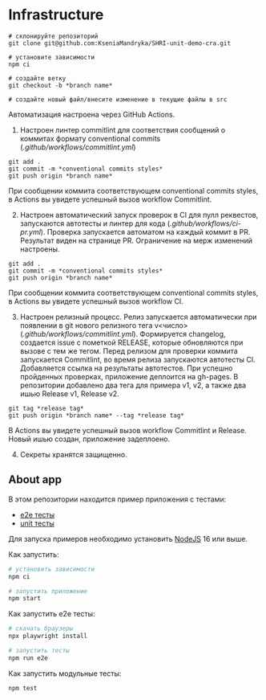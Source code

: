 # Infrastructure

```
# склонируйте репозиторий
git clone git@github.com:KseniaMandryka/SHRI-unit-demo-cra.git

# установите зависимости
npm ci

# создайте ветку
git checkout -b *branch name*

# создайте новый файл/внесите изменение в текущие файлы в src
```

Автоматизация настроена через GitHub Actions.

1. Настроен линтер commitlint для соответствия сообщений о коммитах формату conventional commits (*.github/workflows/commitlint.yml*)
```
git add .
git commit -m *conventional commits styles*
git push origin *branch name*
```
При сообщении коммита соответствующем conventional commits styles, в Actions вы увидете успешный вызов workflow Commitlint.

2. Настроен автоматический запуск проверок в CI для пулл реквестов, запускаются автотесты и линтер для кода (*.github/workflows/ci-pr.yml*).
Проверка запускается автоматом на каждый коммит в PR. Результат виден на странице PR. Ограничение на мерж изменений настроены.
```
git add .
git commit -m *conventional commits styles*
git push origin *branch name*
```
При сообщении коммита соответствующем conventional commits styles, в Actions вы увидете успешный вызов workflow CI.

3. Настроен релизный процесс. Релиз запускается автоматически при появлении в git нового релизного тега v<число> (*.github/workflows/commitlint.yml*). Формируется changelog, создается issue с пометкой RELEASE, которые обновляются при вызове с тем же тегом. Перед релизом для проверки коммита запускается Commitlint, во время релиза запускаются автотесты CI. Добавляется ссылка на результаты автотестов.
При успешно пройденных проверках, приложение деплоится на gh-pages.
В репозитории добавлено два тега для примера v1, v2, а также два ишью Release v1, Release v2.
```
git tag *release tag*
git push origin *branch name* --tag *release tag*
```
В Actions вы увидете успешный вызов workflow Commitlint и Release. Новый ишью создан, приложение задеплоено.

4. Секреты хранятся защищенно.


## About app
В этом репозитории находится пример приложения с тестами:

- [e2e тесты](e2e/example.spec.ts)
- [unit тесты](src/example.test.tsx)

Для запуска примеров необходимо установить [NodeJS](https://nodejs.org/en/download/) 16 или выше.

Как запустить:

```sh
# установить зависимости
npm ci

# запустить приложение
npm start
```

Как запустить e2e тесты:

```sh
# скачать браузеры
npx playwright install

# запустить тесты
npm run e2e
```

Как запустить модульные тесты:

```sh
npm test
```
